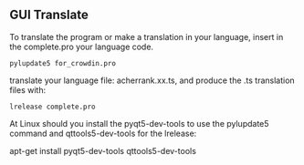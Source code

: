 GUI Translate
-------------

To translate the program or make a translation in your language, insert in the complete.pro your language code.

```
pylupdate5 for_crowdin.pro
```

translate your language file: acherrank.xx.ts, and produce the .ts translation files with:

```
lrelease complete.pro
```

At Linux should you install the pyqt5-dev-tools to use the pylupdate5 command and qttools5-dev-tools for the lrelease:

apt-get install pyqt5-dev-tools qttools5-dev-tools

